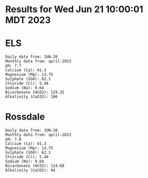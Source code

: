 # Results for Wed Jun 21 10:00:01 MDT 2023
# ELS
```
Daily data from: JUN-20
Monthly data from: april-2023
pH: 7.7
Calcium (Ca): 41.3
Magnesium (Mg): 13.75
Sulphate (SO4): 62.1
Chloride (Cl): 5.48
Sodium (Na): 9.64
Bicarbonate (HCO3): 129.32
Alkalinity (CaCO3): 106
```
# Rossdale
```
Daily data from: JUN-20
Monthly data from: april-2023
pH: 7.8
Calcium (Ca): 41.3
Magnesium (Mg): 13.75
Sulphate (SO4): 62.1
Chloride (Cl): 5.48
Sodium (Na): 9.64
Bicarbonate (HCO3): 114.68
Alkalinity (CaCO3): 94
```
